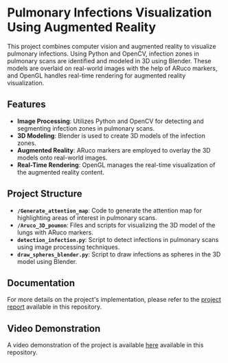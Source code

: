# Pulmonary Infections Visualization Using Augmented Reality

This project combines computer vision and augmented reality to visualize pulmonary infections. Using Python and OpenCV, infection zones in pulmonary scans are identified and modeled in 3D using Blender. These models are overlaid on real-world images with the help of ARuco markers, and OpenGL handles real-time rendering for augmented reality visualization.

## Features

- **Image Processing**: Utilizes Python and OpenCV for detecting and segmenting infection zones in pulmonary scans.
- **3D Modeling**: Blender is used to create 3D models of the infection zones.
- **Augmented Reality**: ARuco markers are employed to overlay the 3D models onto real-world images.
- **Real-Time Rendering**: OpenGL manages the real-time visualization of the augmented reality content.

## Project Structure

- **`/Generate_attention_map`**: Code to generate the attention map for highlighting areas of interest in pulmonary scans.
- **`/Aruco_3D_poumon`**: Files and scripts for visualizing the 3D model of the lungs with ARuco markers.
- **`detection_infection.py`**: Script to detect infections in pulmonary scans using image processing techniques.
- **`draw_spheres_blender.py`**: Script to draw infections as spheres in the 3D model using Blender.

## Documentation

For more details on the project's implementation, please refer to the [project report](./docs/report-AB.pdf) available in this repository.

## Video Demonstration

A video demonstration of the project is available [here](./docs/Video_Demonstration.mp4) available in this repository.

